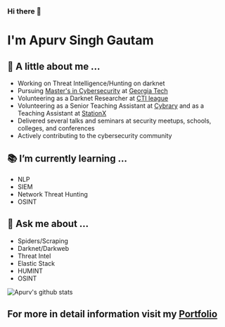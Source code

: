 ### Hi there 👋

# I'm Apurv Singh Gautam

## :man: A little about me ...

- Working on Threat Intelligence/Hunting on darknet
- Pursuing [Master's in Cybersecurity](https://cyber.gatech.edu/) at [Georgia Tech](https://www.gatech.edu/)
- Volunteering as a Darknet Researcher at [CTI league](https://cti-league.com/)
- Volunteering as a Senior Teaching Assistant at [Cybrary](https://www.cybrary.it/) and as a Teaching Assistant at [StationX](https://www.stationx.net/)
- Delivered several talks and seminars at security meetups, schools, colleges, and conferences
- Actively contributing to the cybersecurity community

## :books: I’m currently learning ...
- NLP
- SIEM
- Network Threat Hunting
- OSINT

## :speech_balloon: Ask me about ...
- Spiders/Scraping
- Darknet/Darkweb
- Threat Intel
- Elastic Stack
- HUMINT
- OSINT

![Apurv's github stats](https://github-readme-stats.vercel.app/api?username=apurvsinghgautam&count_private=true&hide=issues)

## For more in detail information visit my [Portfolio](https://apurvsinghgautam.me/)

